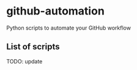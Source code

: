 # github-automation
Python scripts to automate your GitHub workflow

## List of scripts
TODO: update
